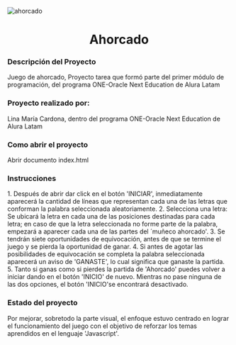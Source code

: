 ![ahorcado](https://user-images.githubusercontent.com/66230572/220740730-174960bb-d1d0-4dd3-b08d-b77d9333482f.jpeg)


<h1 align="center">  Ahorcado </h1>

<h3> Descripción del Proyecto </h3>
Juego de ahorcado, Proyecto tarea que formó parte del primer módulo  de programación, del programa ONE-Oracle Next Education de Alura Latam

<h3>  Proyecto realizado por: </h3>
Lina María Cardona, dentro del programa ONE-Oracle Next Education de Alura Latam

<h3>  Como abrir el proyecto </h3>
Abrir documento index.html

<h3>  Instrucciones </h3>
1. Después de abrir dar click en el botón 'INICIAR', inmediatamente aparecerá la cantidad de líneas que representan cada una de las letras que conforman la palabra seleccionada aleatoriamente.
2. Selecciona una letra: Se ubicará la letra en cada una de las posiciones destinadas para cada letra; en caso de que la letra seleccionada no forme parte de la palabra, empezará a aparecer cada una de las partes del ´muñeco ahorcado'.
3. Se tendrán siete oportunidades de equivocación, antes de que se termine el juego y se pierda la oportunidad de ganar.
4. Si antes de agotar las posibilidades de equivocación se completa la palabra seleccionada aparecerá un aviso de 'GANASTE', lo cual significa que ganaste la partida.
5. Tanto si ganas como si pierdes la partida de 'Ahorcado' puedes volver a iniciar dando en el botón 'INICIO' de nuevo. Mientras no pase ninguna de las dos opciones, el botón 'INICIO'se encontrará desactivado.

<h3>  Estado del proyecto </h3>
Por mejorar, sobretodo la parte visual, el enfoque estuvo centrado en lograr el funcionamiento del juego con el objetivo de reforzar los temas aprendidos en el lenguaje 'Javascript'.
